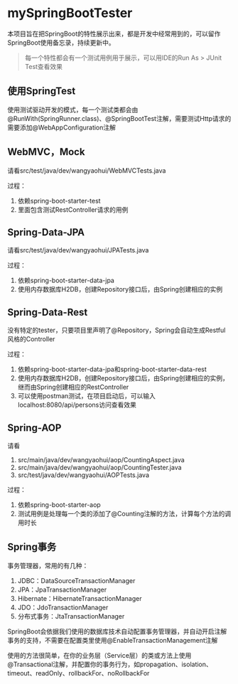 # mySpringBootTester
本项目旨在把SpringBoot的特性展示出来，都是开发中经常用到的，可以留作SpringBoot使用备忘录，持续更新中。
> 每一个特性都会有一个测试用例用于展示，可以用IDE的Run As > JUnit Test查看效果

## 使用SpringTest
使用测试驱动开发的模式，每一个测试类都会由@RunWith(SpringRunner.class)、@SpringBootTest注解，需要测试Http请求的需要添加@WebAppConfiguration注解

## WebMVC，Mock
请看src/test/java/dev/wangyaohui/WebMVCTests.java

过程：
1. 依赖spring-boot-starter-test
2. 里面包含测试RestController请求的用例

## Spring-Data-JPA
请看src/test/java/dev/wangyaohui/JPATests.java

过程：
1. 依赖spring-boot-starter-data-jpa
2. 使用内存数据库H2DB，创建Repository接口后，由Spring创建相应的实例

## Spring-Data-Rest
没有特定的tester，只要项目里声明了@Repository，Spring会自动生成Restful风格的Controller

过程：
1. 依赖spring-boot-starter-data-jpa和spring-boot-starter-data-rest
2. 使用内存数据库H2DB，创建Repository接口后，由Spring创建相应的实例，继而由Spring创建相应的RestController
3. 可以使用postman测试，在项目启动后，可以输入localhost:8080/api/persons访问查看效果

## Spring-AOP
请看
1. src/main/java/dev/wangyaohui/aop/CountingAspect.java
2. src/main/java/dev/wangyaohui/aop/CountingTester.java
3. src/test/java/dev/wangyaohui/AOPTests.java

过程：
1. 依赖spring-boot-starter-aop
2. 测试用例是处理每一个类的添加了@Counting注解的方法，计算每个方法的调用时长

## Spring事务
事务管理器，常用的有几种：
1. JDBC：DataSourceTransactionManager
2. JPA：JpaTransactionManager
3. Hibernate：HibernateTransactionManager
4. JDO：JdoTransactionManager
5. 分布式事务：JtaTransactionManager

SpringBoot会依据我们使用的数据库技术自动配置事务管理器，并自动开启注解事务的支持，不需要在配置类里使用@EnableTransactionManagement注解

使用的方法很简单，在你的业务层（Service层）的类或方法上使用@Transactional注解，并配置你的事务行为，如propagation、isolation、timeout、readOnly、rollbackFor、noRollbackFor


